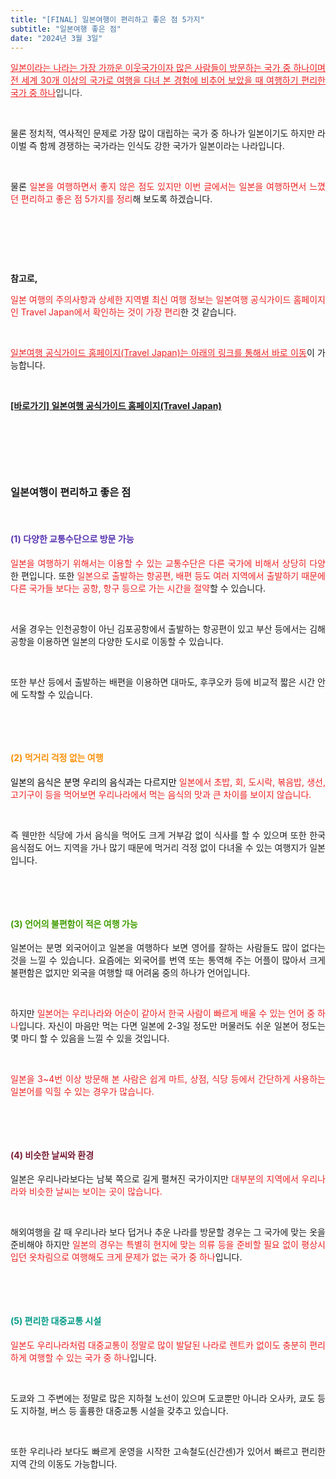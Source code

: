```yaml
---
title: "[FINAL] 일본여행이 편리하고 좋은 점 5가지"
subtitle: "일본여행 좋은 점"
date: "2024년 3월 3일"
---
```



<p style="text-align: justify;" data-ke-size="size16"><span style="color: #ee2323;"><u>일본이라는 나라는 가장 가까운 이웃국가이자 많은 사람들이 방문하는 국가 중 하나이며 </u></span><span style="color: #333333; text-align: justify;"><span style="color: #ee2323;"><u>전 세계 30개 이상의 국가로 여행을 다녀 본 경험에 비추어 보았을 때</u></span><span><span style="color: #ee2323;"><u> 여행하기 편리한 국가 중 하나</u></span>입니다.</span></p>


<p style="text-align: justify;" data-ke-size="size16"><br></p>


<p style="text-align: justify;" data-ke-size="size16">물론 정치적, 역사적인 문제로 가장 많이 대립하는 국가 중 하나가 일본이기도 하지만 라이벌 즉 함께 경쟁하는 국가라는 인식도 강한 국가가 일본이라는 나라입니다.</p>


<p style="text-align: justify;" data-ke-size="size16"><br></p>


<p style="text-align: justify;" data-ke-size="size16">물론 <span style="color: #ee2323;">일본을 여행하면서 좋지 않은 점도 있지만 이번 글에서는 일본을 여행하면서 느꼈던 편리하고 좋은 점 5가지를 정리</span>해 보도록 하겠습니다.</p>


<p style="text-align: justify;" data-ke-size="size16"><br></p>
<p style="text-align: justify;" data-ke-size="size16"><br></p>
<p style="text-align: justify;" data-ke-size="size16"><br></p>


<p style="text-align: justify;" data-ke-size="size18"><b>참고로,</b></p>
<p style="text-align: justify;" data-ke-size="size16"><span style="color: #ee2323;">일본 여행의 주의사항과 상세한 지역별 최신 여행 정보는 일본여행 공식가이드 홈페이지인 Travel Japan에서 확인하는 것이 가장 편리</span>한 것 같습니다.</p>

<p style="text-align: justify;" data-ke-size="size16"><br></p>

<p style="text-align: justify;" data-ke-size="size16"><span style="color: #ee2323;"><u>일본여행 공식가이드 홈페이지(Travel Japan)는 아래의 링크를 통해서 바로 이동</u></span>이 가능합니다.</p>

<p style="text-align: justify;" data-ke-size="size16"><br></p>

<p style="text-align: justify;" data-ke-size="size18"><b><a href="https://www.japan.travel/ko/kr/">[바로가기] 일본여행 공식가이드 홈페이지(Travel Japan) </a></b></p>


<p style="text-align: justify;" data-ke-size="size16"><br></p>
<p style="text-align: justify;" data-ke-size="size16"><br></p>
<p style="text-align: justify;" data-ke-size="size16"><br></p>


<h3 style="text-align: justify;" data-ke-size="size23"><b>일본여행이 편리하고 좋은 점</b></h3>

<p style="text-align: justify;" data-ke-size="size16"><br></p>

<h4 style="text-align: justify;" data-ke-size="size20"><span style="color: #5733b1;"><b>(1) 다양한 교통수단으로 방문 가능</b></span></h4>
<p style="text-align: justify;" data-ke-size="size16"><span style="color: #ee2323;">일본을 여행하기 위해서는 이용할 수 있는 교통수단은 다른 국가에 비해서 상당히 다양</span>한 편입니다. 또한 <span style="color: #ee2323;">일본으로 출발하는 항공편, 배편 등도 여러 지역에서 출발하기 때문에 다른 국가들 보다는 공항, 항구 등으로 가는 시간을 절약</span>할 수 있습니다.</p>

<p style="text-align: justify;" data-ke-size="size16"><br></p>

<p style="text-align: justify;" data-ke-size="size16">서울 경우는 인천공항이 아닌 김포공항에서 출발하는 항공편이 있고 부산 등에서는 김해공항을 이용하면 일본의 다양한 도시로 이동할 수 있습니다.</p>

<p style="text-align: justify;" data-ke-size="size16"><br></p>

<p style="text-align: justify;" data-ke-size="size16">또한 부산 등에서 출발하는 배편을 이용하면 대마도, 후쿠오카 등에 비교적 짧은 시간 안에 도착할 수 있습니다.</p>

<p style="text-align: justify;" data-ke-size="size16"><br></p>
<p style="text-align: justify;" data-ke-size="size16"><br></p>


<h4 style="text-align: justify;" data-ke-size="size20"><b><span style="color: #f89009;">(2) 먹거리 걱정 없는 여행</span></b></h4>
<p style="text-align: justify;" data-ke-size="size16"><span style="color: #ee2323;"><span style="color: #000000;">일본의 음식은 분명 우리의 음식과는 다르지만</span> 일본에서 초밥, 회, 도시락, 볶음밥, 생선, 고기구이 등을 먹어보면 우리나라에서 먹는 음식의 맛과 큰 차이를 보이지 않습니다.</span></p>


<p style="text-align: justify;" data-ke-size="size16"><br></p>


<p style="text-align: justify;" data-ke-size="size16">즉 웬만한 식당에 가서 음식을 먹어도 크게 거부감 없이 식사를 할 수 있으며 또한 한국 음식점도 어느 지역을 가나 많기 때문에 먹거리 걱정 없이 다녀올 수 있는 여행지가 일본입니다.</p>


<p style="text-align: justify;" data-ke-size="size16"><br></p>
<p style="text-align: justify;" data-ke-size="size16"><br></p>


<h4 style="text-align: justify;" data-ke-size="size20"><b><span style="color: #409d00;">(3) 언어의 불편함이 적은 여행 가능</span></b></h4>
<p style="text-align: justify;" data-ke-size="size16">일본어는 분명 외국어이고 일본을 여행하다 보면 영어를 잘하는 사람들도 많이 없다는 것을 느낄 수 있습니다. 요즘에는 외국어를 번역 또는 통역해 주는 어플이 많아서 크게 불편함은 없지만 외국을 여행할 때 어려움 중의 하나가 언어입니다.</p>


<p style="text-align: justify;" data-ke-size="size16"><br></p>


<p style="text-align: justify;" data-ke-size="size16">하지만 <span style="color: #ee2323;">일본어는 우리나라와 어순이 같아서 한국 사람이 빠르게 배울 수 있는 언어 중 하나</span>입니다. 자신이 마음만 먹는 다면 일본에 2-3일 정도만 머물러도 쉬운 일본어 정도는 몇 마디 할 수 있음을 느낄 수 있을 것입니다.</p>


<p style="text-align: justify;" data-ke-size="size16"><br></p>


<p style="text-align: justify;" data-ke-size="size16"><span style="color: #ee2323;">일본을 3~4번 이상 방문해 본 사람은 쉽게 마트, 상점, 식당 등에서 간단하게 사용하는 일본어를 익힐 수 있는 경우가 많습니다.</span></p>

<p style="text-align: justify;" data-ke-size="size16"><br></p>
<p style="text-align: justify;" data-ke-size="size16"><br></p>


<h4 style="text-align: justify;" data-ke-size="size20"><b><span style="color: #781b33;">(4) 비슷한 날씨와 환경</span></b></h4>
<p style="text-align: justify;" data-ke-size="size16">일본은 우리나라보다는 남북 쪽으로 길게 펼쳐진 국가이지만 <span style="color: #ee2323;">대부분의 지역에서 우리나라와 비슷한 날씨는 보이는 곳이 많습니다.</span></p>

<p style="text-align: justify;" data-ke-size="size16"><br></p>


<p style="text-align: justify;" data-ke-size="size16">해외여행을 갈 때 우리나라 보다 덥거나 추운 나라를 방문할 경우는 그 국가에 맞는 옷을 준비해야 하지만 <span style="color: #ee2323;">일본의 경우는 특별히 현지에 맞는 의류 등을 준비할 필요 없이 평상시 입던 옷차림으로 여행해도 크게 문제가 없는 국가 중 하나</span>입니다.</p>


<p style="text-align: justify;" data-ke-size="size16"><br></p>
<p style="text-align: justify;" data-ke-size="size16"><br></p>


<h4 style="text-align: justify;" data-ke-size="size20"><b><span style="color: #009a87;">(5) 편리한 대중교통 시설</span></b></h4>
<p style="text-align: justify;" data-ke-size="size16"><span style="color: #ee2323;">일본도 우리나라처럼 대중교통이 정말로 많이 발달된 나라로 렌트카 없이도 충분히 편리하게 여행할 수 있는 국가 중 하나</span>입니다.</p>

<p style="text-align: justify;" data-ke-size="size16"><br></p>

<p style="text-align: justify;" data-ke-size="size16">도쿄와 그 주변에는 정말로 많은 지하철 노선이 있으며 도쿄뿐만 아니라 오사카, 쿄도 등도 지하철, 버스 등 훌륭한 대중교통 시설을 갖추고 있습니다.</p>

<p style="text-align: justify;" data-ke-size="size16"><br></p>

<p style="text-align: justify;" data-ke-size="size16">또한 우리나라 보다도 빠르게 운영을 시작한 고속철도(신간센)가 있어서 빠르고 편리한 지역 간의 이동도 가능합니다.</p>


<p style="text-align: justify;" data-ke-size="size16"><br></p>
<p style="text-align: justify;" data-ke-size="size16"><br></p>